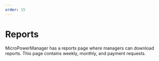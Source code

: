```yaml
---
order: 15
---
```


# Reports

MicroPowerManager has a reports page where managers can download reports.
This page contains weekly, monthly, and payment requests.
